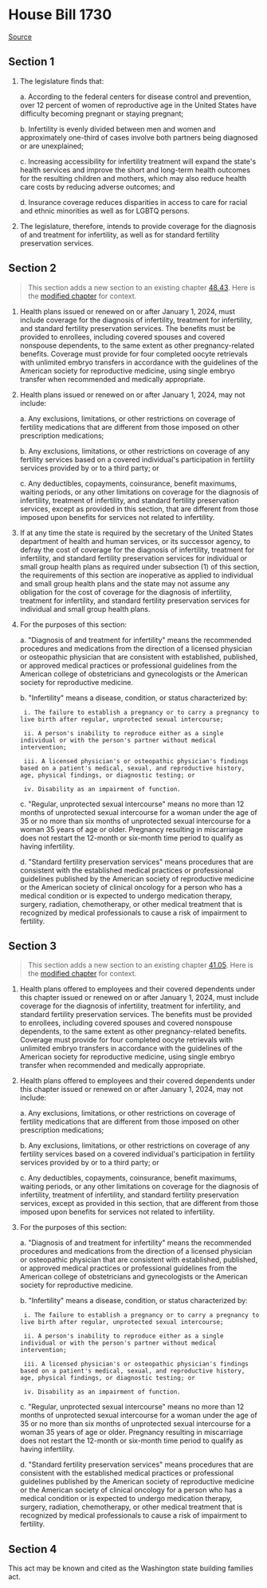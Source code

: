 # House Bill 1730

[Source](http://lawfilesext.leg.wa.gov/biennium/2021-22/Xml/Bills/House%20Bills/1730.xml)
## Section 1
1. The legislature finds that:

    a. According to the federal centers for disease control and prevention, over 12 percent of women of reproductive age in the United States have difficulty becoming pregnant or staying pregnant;

    b. Infertility is evenly divided between men and women and approximately one-third of cases involve both partners being diagnosed or are unexplained;

    c. Increasing accessibility for infertility treatment will expand the state's health services and improve the short and long-term health outcomes for the resulting children and mothers, which may also reduce health care costs by reducing adverse outcomes; and

    d. Insurance coverage reduces disparities in access to care for racial and ethnic minorities as well as for LGBTQ persons.

2. The legislature, therefore, intends to provide coverage for the diagnosis of and treatment for infertility, as well as for standard fertility preservation services.


## Section 2
> This section adds a new section to an existing chapter [48.43](/rcw/48_insurance/48.043_insurance_reform.md). Here is the [modified chapter](rcw/48_insurance/48.043_insurance_reform.md) for context.

1. Health plans issued or renewed on or after January 1, 2024, must include coverage for the diagnosis of infertility, treatment for infertility, and standard fertility preservation services. The benefits must be provided to enrollees, including covered spouses and covered nonspouse dependents, to the same extent as other pregnancy-related benefits. Coverage must provide for four completed oocyte retrievals with unlimited embryo transfers in accordance with the guidelines of the American society for reproductive medicine, using single embryo transfer when recommended and medically appropriate.

2. Health plans issued or renewed on or after January 1, 2024, may not include:

    a. Any exclusions, limitations, or other restrictions on coverage of fertility medications that are different from those imposed on other prescription medications;

    b. Any exclusions, limitations, or other restrictions on coverage of any fertility services based on a covered individual's participation in fertility services provided by or to a third party; or

    c. Any deductibles, copayments, coinsurance, benefit maximums, waiting periods, or any other limitations on coverage for the diagnosis of infertility, treatment of infertility, and standard fertility preservation services, except as provided in this section, that are different from those imposed upon benefits for services not related to infertility.

3. If at any time the state is required by the secretary of the United States department of health and human services, or its successor agency, to defray the cost of coverage for the diagnosis of infertility, treatment for infertility, and standard fertility preservation services for individual or small group health plans as required under subsection (1) of this section, the requirements of this section are inoperative as applied to individual and small group health plans and the state may not assume any obligation for the cost of coverage for the diagnosis of infertility, treatment for infertility, and standard fertility preservation services for individual and small group health plans.

4. For the purposes of this section:

    a. "Diagnosis of and treatment for infertility" means the recommended procedures and medications from the direction of a licensed physician or osteopathic physician that are consistent with established, published, or approved medical practices or professional guidelines from the American college of obstetricians and gynecologists or the American society for reproductive medicine.

    b. "Infertility" means a disease, condition, or status characterized by:

        i. The failure to establish a pregnancy or to carry a pregnancy to live birth after regular, unprotected sexual intercourse;

        ii. A person's inability to reproduce either as a single individual or with the person's partner without medical intervention;

        iii. A licensed physician's or osteopathic physician's findings based on a patient's medical, sexual, and reproductive history, age, physical findings, or diagnostic testing; or

        iv. Disability as an impairment of function.

    c. "Regular, unprotected sexual intercourse" means no more than 12 months of unprotected sexual intercourse for a woman under the age of 35 or no more than six months of unprotected sexual intercourse for a woman 35 years of age or older. Pregnancy resulting in miscarriage does not restart the 12-month or six-month time period to qualify as having infertility.

    d. "Standard fertility preservation services" means procedures that are consistent with the established medical practices or professional guidelines published by the American society of reproductive medicine or the American society of clinical oncology for a person who has a medical condition or is expected to undergo medication therapy, surgery, radiation, chemotherapy, or other medical treatment that is recognized by medical professionals to cause a risk of impairment to fertility.


## Section 3
> This section adds a new section to an existing chapter [41.05](/rcw/41_public_employment_civil_service_and_pensions/41.05_state_health_care_authority.md). Here is the [modified chapter](rcw/41_public_employment_civil_service_and_pensions/41.05_state_health_care_authority.md) for context.

1. Health plans offered to employees and their covered dependents under this chapter issued or renewed on or after January 1, 2024, must include coverage for the diagnosis of infertility, treatment for infertility, and standard fertility preservation services. The benefits must be provided to enrollees, including covered spouses and covered nonspouse dependents, to the same extent as other pregnancy-related benefits. Coverage must provide for four completed oocyte retrievals with unlimited embryo transfers in accordance with the guidelines of the American society for reproductive medicine, using single embryo transfer when recommended and medically appropriate.

2. Health plans offered to employees and their covered dependents under this chapter issued or renewed on or after January 1, 2024, may not include:

    a. Any exclusions, limitations, or other restrictions on coverage of fertility medications that are different from those imposed on other prescription medications;

    b. Any exclusions, limitations, or other restrictions on coverage of any fertility services based on a covered individual's participation in fertility services provided by or to a third party; or

    c. Any deductibles, copayments, coinsurance, benefit maximums, waiting periods, or any other limitations on coverage for the diagnosis of infertility, treatment of infertility, and standard fertility preservation services, except as provided in this section, that are different from those imposed upon benefits for services not related to infertility.

3. For the purposes of this section:

    a. "Diagnosis of and treatment for infertility" means the recommended procedures and medications from the direction of a licensed physician or osteopathic physician that are consistent with established, published, or approved medical practices or professional guidelines from the American college of obstetricians and gynecologists or the American society for reproductive medicine.

    b. "Infertility" means a disease, condition, or status characterized by:

        i. The failure to establish a pregnancy or to carry a pregnancy to live birth after regular, unprotected sexual intercourse;

        ii. A person's inability to reproduce either as a single individual or with the person's partner without medical intervention;

        iii. A licensed physician's or osteopathic physician's findings based on a patient's medical, sexual, and reproductive history, age, physical findings, or diagnostic testing; or

        iv. Disability as an impairment of function.

    c. "Regular, unprotected sexual intercourse" means no more than 12 months of unprotected sexual intercourse for a woman under the age of 35 or no more than six months of unprotected sexual intercourse for a woman 35 years of age or older. Pregnancy resulting in miscarriage does not restart the 12-month or six-month time period to qualify as having infertility.

    d. "Standard fertility preservation services" means procedures that are consistent with the established medical practices or professional guidelines published by the American society of reproductive medicine or the American society of clinical oncology for a person who has a medical condition or is expected to undergo medication therapy, surgery, radiation, chemotherapy, or other medical treatment that is recognized by medical professionals to cause a risk of impairment to fertility.


## Section 4
This act may be known and cited as the Washington state building families act.

